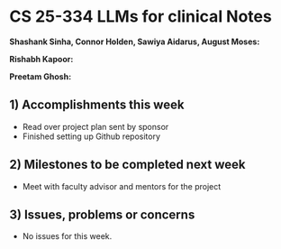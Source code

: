 # CS 25-334 LLMs for clinical Notes

**Shashank Sinha, Connor Holden, Sawiya Aidarus, August Moses:**

**Rishabh Kapoor:**

**Preetam Ghosh:**

## 1) Accomplishments this week ##
   - Read over project plan sent by sponsor
   - Finished setting up Github repository

## 2) Milestones to be completed next week ##
   - Meet with faculty advisor and mentors for the project

## 3) Issues, problems or concerns ##
   - No issues for this week.
   



